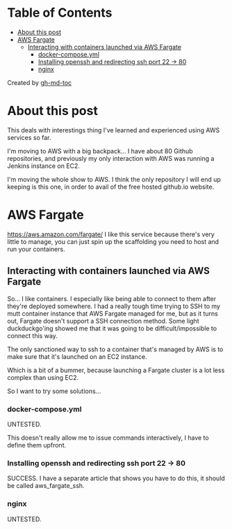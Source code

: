 
Table of Contents
=================

   * [About this post](#about-this-post)
   * [AWS Fargate](#aws-fargate)
      * [Interacting with containers launched via AWS Fargate](#interacting-with-containers-launched-via-aws-fargate)
         * [docker-compose.yml](#docker-composeyml)
         * [Installing openssh and redirecting ssh port 22 -&gt; 80](#installing-openssh-and-redirecting-ssh-port-22---80)
         * [nginx](#nginx)

Created by [gh-md-toc](https://github.com/ekalinin/github-markdown-toc)
# About this post
This deals with interestings thing I've learned and experienced using AWS
services so far.

I'm moving to AWS with a big backpack... I have about 80 Github repositories,
and previously my only interaction with AWS was running a Jenkins instance on
EC2.

I'm moving the whole show to AWS. I think the only repository I will end
up keeping is this one, in order to avail of the free hosted github.io
website.

# AWS Fargate
https://aws.amazon.com/fargate/
I like this service because there's very little to manage, you can just spin up
the scaffolding you need to host and run your containers.

## Interacting with containers launched via AWS Fargate
So... I like containers. I especially like being able to connect to them after
they're deployed somewhere. I had a really tough time trying to SSH to my mutt
container instance that AWS Fargate managed for me, but as it turns out,
Fargate doesn't support a SSH connection method. Some light duckduckgo'ing
showed me that it was going to be difficult/impossible to connect this way.

The only sanctioned way to ssh to a container that's managed by AWS is to make
sure that it's launched on an EC2 instance.

Which is a bit of a bummer, because launching a Fargate cluster is a lot less
complex than using EC2.

So I want to try some solutions...

### docker-compose.yml
UNTESTED.

This doesn't really allow me to issue commands interactively, I have to define
them upfront.

### Installing openssh and redirecting ssh port 22 -> 80
SUCCESS. I have a separate article that shows you have to do this, it should be
called aws_fargate_ssh.

### nginx
UNTESTED.
